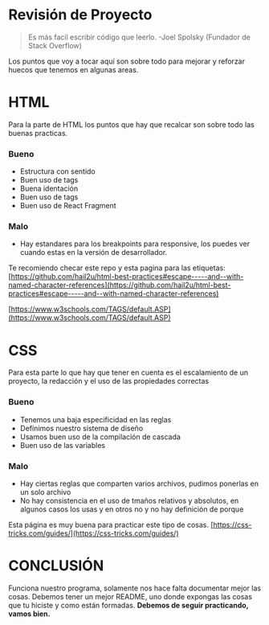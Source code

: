 


# Revisión de Proyecto 


> Es más facil escribir código que leerlo.
> -Joel Spolsky (Fundador de Stack Overflow)

Los puntos que voy a tocar aquí son sobre todo para mejorar y reforzar huecos que tenemos en algunas areas.

# HTML

Para la parte de HTML los puntos que hay que recalcar son sobre todo las buenas practicas.

###  Bueno

- Estructura con sentido
- Buen uso de tags
- Buena identación
- Buen uso de tags
- Buen uso de React Fragment

### Malo

- Hay estandares para los breakpoints para responsive, los puedes ver cuando estas en la versión de desarrollador.

Te recomiendo checar este repo y esta pagina para las etiquetas:
[https://github.com/hail2u/html-best-practices#escape-----and--with-named-character-references](https://github.com/hail2u/html-best-practices#escape-----and--with-named-character-references)

[https://www.w3schools.com/TAGS/default.ASP](https://www.w3schools.com/TAGS/default.ASP)

# CSS

Para esta parte lo que hay que tener en cuenta es el escalamiento de un proyecto, la redacción y el uso de las propiedades correctas

### Bueno

- Tenemos una baja especificidad en las reglas
- Definimos nuestro sistema de diseño
- Usamos buen uso de la compilación de cascada
- Buen uso de las variables

### Malo

- Hay ciertas reglas que comparten varios archivos, pudimos ponerlas en un solo archivo
- No hay consistencia en el uso de tmaños relativos y absolutos, en algunos casos los usas y en otros no y no hay definición de porque

Esta página es muy buena para practicar este tipo de cosas.
[https://css-tricks.com/guides/](https://css-tricks.com/guides/)

# CONCLUSIÓN

Funciona nuestro programa, solamente nos hace falta documentar mejor las cosas.
Debemos tener un mejor README, uno donde expongas las cosas que tu hiciste y como están formadas.
**Debemos de seguir practicando, vamos bien.**
